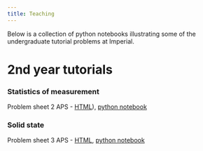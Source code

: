 ```yaml
---
title: Teaching
---
```


Below is a collection of python notebooks illustrating some of the
undergraduate tutorial problems at Imperial.

# 2nd year tutorials

### Statistics of measurement
Problem sheet 2 APS - [HTML](notebooks/calculating_variance.html)), [python notebook](https://github.com/dstansby/notebooks/blob/master/Calculating%20variance.ipynb)
### Solid state
Problem sheet 3 APS - [HTML](notebooks/lattice_vibrations.html), [python notebook](https://github.com/dstansby/notebooks/blob/master/Lattice%20vibrations.ipynb)
